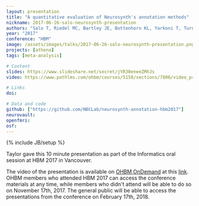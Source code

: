 ```yaml
---
layout: presentation
title: "A quantitative evaluation of Neurosynth's annotation methods"
nickname: 2017-06-26-salo-neurosynth-presentation
authors: "Salo T, Riedel MC, Bartley JE, Bottenhorn KL, Yarkoni T, Turner MD, Turner JA, Sutherland MT, Laird AR"
year: "2017"
conference: "HBM"
image: /assets/images/talks/2017-06-26-salo-neurosynth-presentation.png
projects: [athena]
tags: [meta-analysis]

# Content
slides: https://www.slideshare.net/secret/jYR30eneeZMhJs
video: https://www.pathlms.com/ohbm/courses/5158/sections/7806/video_presentations/76061

# Links
doi:

# Data and code
github: ["https://github.com/NBCLab/neurosynth-annotation-hbm2017"]
neurovault:
openfmri:
osf:
---
```

{% include JB/setup %}

Taylor gave this 10 minute presentation as part of the Informatics oral session at HBM 2017 in Vancouver.

The video of the presentation is available on [OHBM OnDemand](https://www.pathlms.com/ohbm) at this [link](https://www.pathlms.com/ohbm/courses/5158/sections/7806/video_presentations/76061). OHBM members who attended HBM 2017 can access the conference materials at any time, while members who didn't attend will be able to do so on November 17th, 2017. The general public will be able to access the presentations from the conference on February 17th, 2018.
